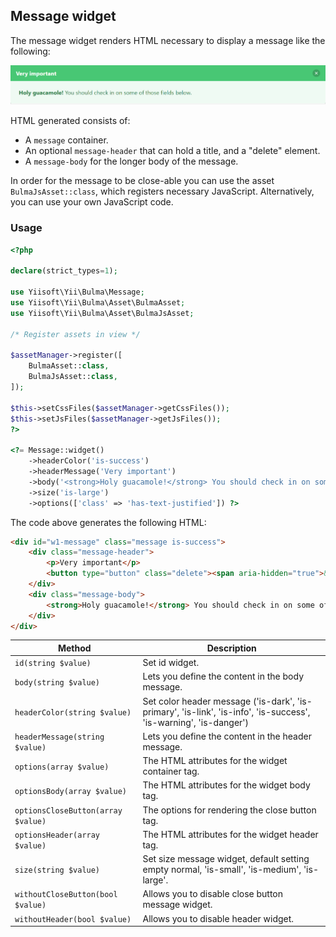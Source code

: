 ## Message widget

The message widget renders HTML necessary to display a message like the following:

<p align="center">
    <img src="images/message.png">
</p>

HTML generated consists of:

- A `message` container.
- An optional `message-header` that can hold a title, and a "delete" element.
- A `message-body` for the longer body of the message.

In order for the message to be close-able you can use the asset `BulmaJsAsset::class`, which registers
necessary JavaScript. Alternatively, you can use your own JavaScript code.

### Usage

```php
<?php

declare(strict_types=1);

use Yiisoft\Yii\Bulma\Message;
use Yiisoft\Yii\Bulma\Asset\BulmaAsset;
use Yiisoft\Yii\Bulma\Asset\BulmaJsAsset;

/* Register assets in view */

$assetManager->register([
    BulmaAsset::class,
    BulmaJsAsset::class,
]);

$this->setCssFiles($assetManager->getCssFiles());
$this->setJsFiles($assetManager->getJsFiles());
?>

<?= Message::widget()
    ->headerColor('is-success')
    ->headerMessage('Very important')
    ->body('<strong>Holy guacamole!</strong> You should check in on some of those fields below.')
    ->size('is-large')
    ->options(['class' => 'has-text-justified']) ?>
```

The code above generates the following HTML:

```html
<div id="w1-message" class="message is-success">
    <div class="message-header">
        <p>Very important</p>
        <button type="button" class="delete"><span aria-hidden="true">&times;</span></button>
    </div>
    <div class="message-body">
        <strong>Holy guacamole!</strong> You should check in on some of those fields below.
    </div>
</div>
```

Method                            | Description
----------------------------------|------------
`id(string $value)`               | Set id widget.
`body(string $value)`             | Lets you define the content in the body message.
`headerColor(string $value)`      | Set color header message ('is-dark', 'is-primary', 'is-link', 'is-info', 'is-success', 'is-warning', 'is-danger') 
`headerMessage(string $value)`    | Lets you define the content in the header message.
`options(array $value)`           | The HTML attributes for the widget container tag.
`optionsBody(array $value)`       | The HTML attributes for the widget body tag.
`optionsCloseButton(array $value)`| The options for rendering the close button tag.
`optionsHeader(array $value)`     | The HTML attributes for the widget header tag.
`size(string $value)`             | Set size message widget, default setting empty normal, 'is-small', 'is-medium', 'is-large'.
`withoutCloseButton(bool $value)` | Allows you to disable close button message widget.
`withoutHeader(bool $value)`      | Allows you to disable header widget.
